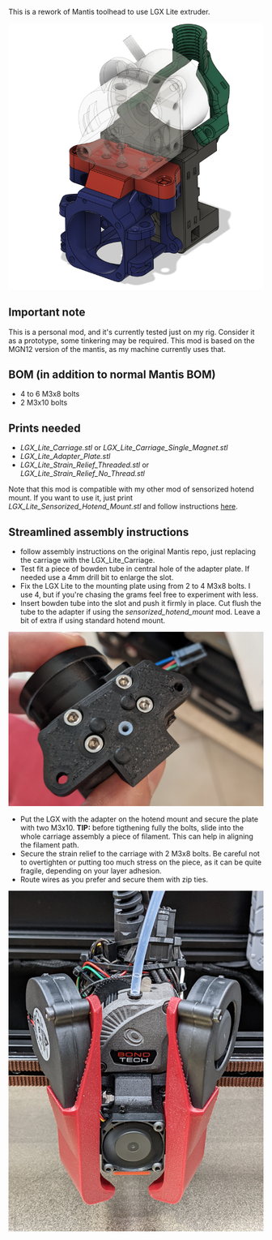 This is a rework of Mantis toolhead to use LGX Lite extruder.

![CAD](./Images/Assembly.PNG)


## Important note
This is a personal mod, and it's currently tested just on my rig. Consider it as a prototype, some tinkering may be required.
This mod is based on the MGN12 version of the mantis, as my machine currently uses that.

## BOM (in addition to normal Mantis BOM)
- 4 to 6 M3x8 bolts 
- 2 M3x10 bolts

## Prints needed
- *LGX_Lite_Carriage.stl* or *LGX_Lite_Carriage_Single_Magnet.stl* 
- *LGX_Lite_Adapter_Plate.stl*
- *LGX_Lite_Strain_Relief_Threaded.stl* or *LGX_Lite_Strain_Relief_No_Thread.stl*

Note that this mod is compatible with my other mod of sensorized hotend mount. If you want to use it, just print *LGX_Lite_Sensorized_Hotend_Mount.stl* and follow instructions [here](https://github.com/TheWarolf/Voron-Personal-Mods/tree/main/V2/Long_Mantis_Toolhead/Sensorized_Hotend_Mount).

## Streamlined assembly instructions
- follow assembly instructions on the original Mantis repo, just replacing the carriage with the LGX_Lite_Carriage. 
- Test fit a piece of bowden tube in central hole of the adapter plate. If needed use a 4mm drill bit to enlarge the slot.
- Fix the LGX Lite to the mounting plate using from 2 to 4 M3x8 bolts. I use 4, but if you're chasing the grams feel free to experiment with less.
- Insert bowden tube into the slot and push it firmly in place. Cut flush the tube to the adapter if using the *sensorized_hotend_mount* mod. Leave a bit of extra if using standard hotend mount.

![Adapter_Plate](./Images/MountignPlate.jpg)

- Put the LGX with the adapter on the hotend mount and secure the plate with two M3x10. **TIP:** before tigthening fully the bolts, slide into the whole carriage assembly a piece of filament. This can help in aligning the filament path.
- Secure the strain relief to the carriage with 2 M3x8 bolts. Be careful not to overtighten or putting too much stress on the piece, as it can be quite fragile, depending on your layer adhesion.
- Route wires as you prefer and secure them with zip ties.

![Rats nest](./Images/AssembledToolhead.jpg)

